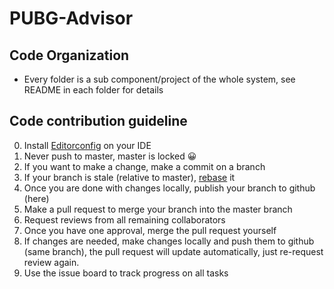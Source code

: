 # PUBG-Advisor

## Code Organization
- Every folder is a sub component/project of the whole system, see README in each folder for details

## Code contribution guideline
0. Install [Editorconfig](https://editorconfig.org) on your IDE
1. Never push to master, master is locked 😀
2. If you want to make a change, make a commit on a branch
3. If your branch is stale (relative to master), [rebase](https://git-scm.com/docs/git-rebase) it
4. Once you are done with changes locally, publish your branch to github (here)
5. Make a pull request to merge your branch into the master branch
6. Request reviews from all remaining collaborators
7. Once you have one approval, merge the pull request yourself
8. If changes are needed, make changes locally and push them to github (same branch), the pull request will update automatically, just re-request review again.
9. Use the issue board to track progress on all tasks

